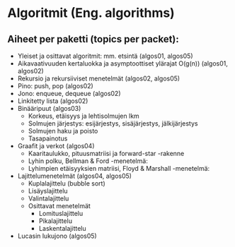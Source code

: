 # Algoritmit (Eng. algorithms)

## Aiheet per paketti (topics per packet):

- Yleiset ja osittavat algoritmit: mm. etsintä (algos01, algos05)
- Aikavaativuuden kertaluokka ja asymptoottiset ylärajat O(g(n)) (algos01, algos02)
- Rekursio ja rekursiiviset menetelmät (algos02, algos05)
- Pino: push, pop (algos02)
- Jono: enqueue, dequeue (algos02)
- Linkitetty lista (algos02)
- Binääripuut (algos03)
	- Korkeus, etäisyys ja lehtisolmujen lkm
	- Solmujen järjestys: esijärjestys, sisäjärjestys, jälkijärjestys
	- Solmujen haku ja poisto
	- Tasapainotus
- Graafit ja verkot (algos04)
	- Kaaritaulukko, pituusmatriisi ja forward-star -rakenne
	- Lyhin polku, Bellman & Ford -menetelmä: 
	- Lyhimpien etäisyyksien matriisi, Floyd & Marshall -menetelmä: 
- Lajittelumenetelmät (algos04, algos05)
	- Kuplalajittelu (bubble sort)
	- Lisäyslajittelu
	- Valintalajittelu
	- Osittavat menetelmät
		- Lomituslajittelu
		- Pikalajittelu
		- Laskentalajittelu
- Lucasin lukujono (algos05)
